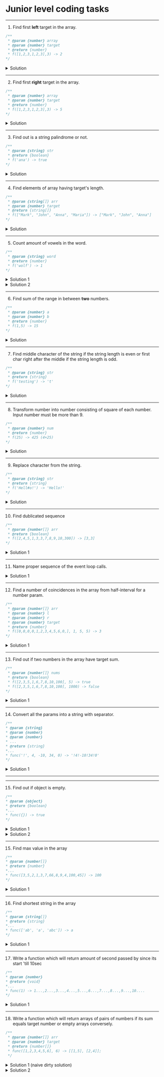 # Junior level coding tasks

---

1. Find first **left** target in the array.
```javascript
/**
 * @param {number} array
 * @param {number} target
 * @return {number}
 * f([1,2,3,1,2,3],3) -> 2
*/
```

<details>
<summary>Solution</summary>
<pre>
<script>
  function findFirstLeft(array, target) {
    for (let i = 0; i < array.length; i++) {
      if (array[i] === target) return i;
    }
    return -1;
  }
  console.log(findFirstLeft([1,2,3,1,2,3], 3));
</script>
<div>Complexity:</div>
<p><strong>O(n)</strong></p>
</pre>
</details>

---

2. Find first **right** target in the array.
```javascript
/**
 * @param {number} array
 * @param {number} target
 * @return {number} 
 * f([1,2,3,1,2,3],3) -> 5
*/
```

<details>
<summary>Solution</summary>
<pre>
<script>
  function findFirstRight(array, target) {
    let counter = -1;
    for (let i = 0; i < array.length; i++) {
      if (array[i] === target) counter = i;
    }
    return counter;
  }
  console.log(findFirstRight([1,2,3,1,2,3], 3));
</script>
<div>Complexity:</div>
<p><strong>O(n)</strong></p>
</pre>
</details>

---

3. Find out is a string palindrome or not.
```javascript
/**
 * @param {string} str
 * @return {boolean}
 * f('ana') -> true
*/
```

<details>
<summary>Solution</summary>
<pre>
<script>
  function isPalindrome = (str) => {
    str = str.toLowerCase();
    return str === str.split("").reverse().join("");
  };
  console.log(isPalindrome('ana')); // true
</script>
<div>Complexity:</div>
<p><strong>O(n)</strong></p>
</pre>
</details>

---

4. Find elements of array having target's length.
```javascript
/**
 * @param {string[]} arr
 * @param {number} target
 * @return {string[]}
 * f(["Mark", "John", "Anna", "Maria"]) -> ["Mark", "John", "Anna"]
*/
```

<details>
<summary>Solution</summary>
<pre>
<script>
  function findByParam(arr, target) {
    return arr.filter((elem) => elem.length === target);
  }
  console.log(findByParam(["Mark", "John", "Anna", "Maria"]));
</script>
<div>Complexity:</div>
<p><strong>O(n)</strong></p>
</pre>
</details>

---

5. Count amount of vowels in the word.
```javascript
/**
 * @param {string} word
 * @return {number}
 * f('wolf') -> 1
*/
```

<details>
<summary>Solution 1</summary>
<pre>
<script>
  function vowelsCounter(word) {
    const VOWELS = ['a','e','i','o','u'];
    let counter = 0;
    for (let i = 0; i < word.length; i++) {
      if (VOWELS.includes(word[i])) counter++;
    }
    return counter;
  }
  console.log(vowelsCounter('wolf'));
</script>
<div>Complexity:</div>
<p><strong>O(n)</strong></p>
</pre>
</details>

<details>
<summary>Solution 2</summary>
<pre>
<script>
  function vowelsCounter(word) {
    const matched = word.match(/[aeiou]/gi);
    return matched ? matched.length : 0;
  }
  console.log(vowelsCounter('wolf'));
</script>
<div>Complexity:</div>
<p><strong>O(n)</strong></p>
</pre>
</details>

---

6. Find sum of the range in between **two** numbers.
```javascript
/**
 * @param {number} a
 * @param {number} b
 * @return {number}
 * f(1,5) -> 15
*/
```

<details>
<summary>Solution</summary>
<pre>
<script>
  function getSumOfTwoNumsRange(a,b) {
    const start = a > b ? b : a;
    const end = a > b ? a : b;
    let counter = 0;
    for (let i = start; i <= end; i++) {
      counter += i;
    }
    return counter;
  }
  console.log(getSumOfTwoNumsRange(1,5));
</script>
<div>Complexity:</div>
<p><strong>O(n)</strong></p>
</pre>
</details>

---

7. Find middle character of the string if the string length is even or first char right after the middle if the string length is odd.
```javascript
/**
 * @param {string} str
 * @return {string}
 * f('testing') -> 't'
*/
```

<details>
<summary>Solution</summary>
<pre>
<script>
  function findMiddle(str) {
    const isEven = str.length % 2 === 0 ? true : false;
    const oddMiddle = str[(str.length - 1) / 2];
    const evenMiddle = str[str.length / 2];
    return isEven ? evenMiddle : oddMiddle;
  }
  console.log(findMiddle('test'));
  console.log(findMiddle('testing'));
</script>
<div>Complexity:</div>
<p><strong>O(n)</strong></p>
</pre>
</details>

---

8. Transform number into number consisting of square of each number. Input number must be more than 9.
```javascript
/**
 * @param {number} num
 * @return {number}
 * f(25) -> 425 (4+25)
*/
```

<details>
<summary>Solution</summary>
<pre>
<script>
const squareDigits = (num) => {
  return +num
    .toString()
    .split('')
    .map(n => n * n)
    .join('')
};
console.log(squareDigits(25));
</script>
<div>Complexity:</div>
<p><strong>O(n)</strong></p>
</pre>
</details>

---

9. Replace character from the string.
```javascript
/**
 * @param {string} str
 * @return {string}
 * f('Hell#o!') -> 'Hello!'
*/
```

<details>
<summary>Solution</summary>
<pre>
<script>
const removeChar = (str, target) => {
  const targetRegex = new RegExp(target, 'gi');
  return str.replace(targetRegex,'');
};
console.log(removeChar('Hell#o!', '#'));
</script>
<div>Complexity:</div>
<p><strong>O(n)</strong></p>
</pre>
</details>

---

10. Find dublicated sequence
```javascript
/**
 * @param {number[]} arr
 * @return {boolean}
 * f([2,4,5,1,3,3,7,8,9,10,300]) -> [3,3]
*/
```

<details>
<summary>Solution 1</summary>
<pre>
<script>
  function isRepeat(arr) {
    if (Array.isArray(arr)) {
      for (let i = 1; i < arr.length; i++) {
        const prev = arr[i - 1];
        if (prev === arr[i]) return true;
      }
    }
    return false;
  }
  console.log(isRepeat(''));
  console.log(isRepeat([2,4,5,1,3,45,7,8,9,10,300]));
  console.log(isRepeat([1,1,2,4,5,1,3,3,7,8,9,10,300]));
  console.log(isRepeat([2,4,5,1,3,3,7,8,9,10,300]));
</script>
<div>Complexity:</div>
<p><strong>O(n - 1)</strong></p>
</pre>
</details>

---

11. Name proper sequence of the event loop calls.

<details>
<summary>Solution 1</summary>
<pre>
<script>
  new  Promise(function(resolve, reject) {
    return new Promise(function(resolve, reject) {
      return resolve(setTimeout(function() {
        console.log(1)
      }, 1000));
    })
  });
  new  Promise(function(resolve, reject) {
    return resolve(console.log(2));
  });
  console.log(3);
  var promise = new Promise(function(resolve, reject) {
    return reject(console.log(4));
  });
  setTimeout(function() {
    console.log(5);
  },0)
  function main() {
    console.log(6);
  }
  promise.then(function(success) {
    console.log(7);
  }, function (error) {
    console.log(8);
  });
</script>
<div>Complexity:</div>
<p><strong></strong></p>
</pre>
</details>

---

12. Find a number of coincidences in the array from half-interval for a number param.

```javascript
/**
 * @param {number[]} arr
 * @param {number} l
 * @param {number} r
 * @param {number} target
 * @return {number}
 * f([0,0,0,0,1,2,3,4,5,6,0,], 1, 5, 5) -> 3
*/
```

<details>
<summary>Solution 1</summary>
<pre>
<script>
  const nums = [0,0,0,0,1,2,3,4,5,6,0,0];
  function halfIntervalTargetCounter(arr, l ,r, target) {
    let counter = 0;
    for (let i = l; i < r; i ++) {
      if (arr[i] === target) counter++;
    }
    return counter;
  }
  console.log(halfIntervalTargetCounter(nums, 1, 5, 0));
</script>
<div>Complexity:</div>
<p><strong>O(N*M)</strong></p>
</pre>
</details>

---

13. Find out if two numbers in the array have target sum.

```javascript
/**
 * @param {number[]} nums
 * @return {boolean}
 * f([2,3,5,1,6,7,8,10,100], 5) -> true
 * f([2,3,5,1,6,7,8,10,100], 1000) -> false
*/
```

<details>
<summary>Solution 1</summary>
<pre>
<script>
  const nums = [2,3,5,1,6,7,8,10,100];
  function isHaveSum(arr, target) {
    for (let i = 0; i < arr.length; i++) {
      for (let j = 0; j < arr.length; j++) {
        if (arr[i] + arr[j] === target) return true;
      }
    }
    return false;
  }
  console.log(isHaveSum(nums, 5));
  console.log(isHaveSum(nums, 1000));
</script>
<div>Complexity:</div>
<p><strong>O(N^2)</strong></p>
</pre>
</details>

---

14. Convert all the params into a string with separator.

```javascript
/**
* @param {string}
* @param {number}
* @param {number}
* ...
* @return {string}
*...
* func('!', 4, -10, 34, 0) -> '!4!-10!34!0'
*/
```

<details>
<summary>Solution 1</summary>
<pre>
<script>
  function withSeparator(...rest) {
    const [separator, ...values] = rest;
    return separator + values.join(separator);
  };
  console.log(withSeparator('!', 4, -10, 34, 0));
</script>
<div>Complexity: </div>
<p><strong>O(1)</strong></p>
</pre>
</details>

---

---

15. Find out if object is empty.

```javascript
/**
* @param {object}
* @return {boolean}
*...
* func({}) -> true
*/
```

<details>
<summary>Solution 1</summary>
<pre>
<script>
  function isEmptyObj(obj) {
    return Object.keys(obj).length > 0 ? false : true;
  }
  console.log(isEmptyObj({}));
  console.log(isEmptyObj({a: 'test'}));
</script>
<div>Complexity: </div>
<p><strong>O(N)</strong></p>
</pre>
</details>

<details>
<summary>Solution 2</summary>
<pre>
<script>
  function isEmptyObj(obj) {
    for (const key in obj) {
      return false;
    }
    return true;
  }
  console.log(isEmptyObj({}));
  console.log(isEmptyObj({a: 'test'}));
</script>
<div>Complexity: </div>
<p><strong>O(1)</strong></p>
</pre>
</details>

---
15. Find max value in the array

```javascript
/**
* @param {number[]}
* @return {number}
*...
* func([3,5,2,1,3,7,66,8,9,4,100,45]) -> 100
*/
```

<details>
<summary>Solution 1</summary>
<pre>
<script>
  function findMax(arr) {
    let max = 0;
    for (let i= 0; i < arr.length; i++) {
      if (arr[i] > max) {
        max = arr[i];
      }
    }
    return max;
  }
  console.log(findMax([3,5,2,1,3,7,66,8,9,4,100,45]));
</script>
<div>Complexity: </div>
<p><strong>O(N)</strong></p>
</pre>
</details>

---

16. Find shortest string in the array

```javascript
/**
* @param {string[]}
* @return {string}
*...
* func(['ab', 'a', 'abc']) -> a
*/
```

<details>
<summary>Solution 1</summary>
<pre>
<script>
  const wordsArr = ['kryliaSovetov', 'zenit', 'spartak'];
  function getShortestStrFromArr(arr) {
    let min = arr[0];
    for (let i = 1; i < arr.length; i++) {
      if (arr[i].length < min.length) {
        min = arr[i];
      }
    }
    return min;
  }
  console.log(getShortestStrFromArr(wordsArr)); //  zenit
</script>
<div>Complexity: </div>
<p><strong>O(N-1)</strong></p>
</pre>
</details>

---

17. Write a function which will return amount of second passed by since its start 'till 10sec

```javascript
/**
* @param {number}
* @return {void}
*...
* func(1) -> 1...,2...,3...,4...,5...,6...,7...,8...,9...,10....
*/
```

<details>
<summary>Solution 1</summary>
<pre>
<script>
  function periodOutput(interval) {
    let counter = 1;
    setInterval(() => {
      if (counter <= 10) {
        console.log(counter);
        counter++;
      }
      return;
    }, 1000 * interval);
  }
  console.log(periodOutput(1));
</script>
<div>Complexity: </div>
<p><strong>O(1)</strong></p>
</pre>
</details>

---

18. Write a function which will return arrays of pairs of numbers if its sum equals target number or empty arrays conversely.

```javascript
/**
 * @param {number[]} arr
 * @param {number} target
 * @return {number[]} 
 * func([1,2,3,4,5,6], 6) -> [[1,5], [2,4]];
 */
```

<details>
<summary>Solution 1 (naive dirty solution)</summary>
<pre>
<script>
function findSum(arr, target) {
  const result = [];
  for (let i = 0; i < arr.length; i++) {
    for (let j = 0; j < arr.length; j++) {
      if (arr[i] + arr[j] === target) {
        const pair = [arr[i], arr[j]];
        result.push(pair);
      }
    }
  }
  return result;
}
</script>
<div>Complexity: </div>
<p><strong>O(N^2)</strong></p>
</pre>
</details>

<details>
<summary>Solution 2</summary>
<pre>
<script>
function findSum(arr, target) {
  const result = [];
  for (let i = 0; i < arr.length; i++) {
    for (let j = 0; j < arr.length; j++) {
      //  more complex check
      if (arr[i] + arr[j] === target && arr[i] !== arr[j] && arr[i] < arr[j]) {
        const pair = [arr[i], arr[j]];
        result.push(pair);
      }
    }
  }
  return result;
}
</script>
<div>Complexity: </div>
<p><strong>O(N^2) (algoritm speed: O(N^2) + memory: O(1))</strong></p>
</pre>
</details>

